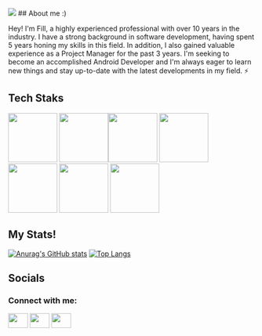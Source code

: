 <div display="flex" justify-content="center"><img src="https://media.discordapp.net/attachments/966328547037835367/1066866129185816636/gitBackground.jpg"</div>
## About me :)

Hey! I'm Fill, a highly experienced professional with over 10 years in the industry. I have a strong background in software development, having spent 5 years honing my skills in this field. In addition, I also gained valuable experience as a Project Manager for the past 3 years. I'm seeking to become an accomplished Android Developer and I'm always eager to learn new things and stay up-to-date with the latest developments in my field. ⚡

## Tech Staks
<div>
<img src="https://cdn.jsdelivr.net/gh/devicons/devicon/icons/kotlin/kotlin-original.svg" height="100" width="100"/> 
<img src="https://cdn.jsdelivr.net/gh/devicons/devicon/icons/java/java-original.svg" height="100" width="100"/><img src="https://cdn.jsdelivr.net/gh/devicons/devicon/icons/csharp/csharp-original.svg" height="100" width="100"/> <img src="https://cdn.jsdelivr.net/gh/devicons/devicon/icons/html5/html5-original.svg" height="100" width="100"/> <img src="https://cdn.jsdelivr.net/gh/devicons/devicon/icons/css3/css3-original.svg" height="100" width="100"/> 
<img src="https://cdn.jsdelivr.net/gh/devicons/devicon/icons/javascript/javascript-original.svg" height="100" width="100"/> <img src="https://cdn.jsdelivr.net/gh/devicons/devicon/icons/microsoftsqlserver/microsoftsqlserver-plain.svg" height="100" width="100"/>
</div>

## My Stats!

[![Anurag's GitHub stats](https://github-readme-stats.vercel.app/api?username=westrix72&count_private=true&show_icons=true&theme=dracula)](https://github.com/anuraghazra/github-readme-stats) [![Top Langs](https://github-readme-stats.vercel.app/api/top-langs/?username=westrix72&layout=compact&theme=dracula)](https://github.com/anuraghazra/github-readme-stats)

## Socials
<h3 align="left">Connect with me:</h3>
<p align="left">
<a href="https://twitter.com/fill_rebello" target="blank"><img align="center" src="https://cdn.jsdelivr.net/npm/simple-icons@3.0.1/icons/twitter.svg" alt="" height="30" width="40" /></a>
<a href="https://www.linkedin.com/in/lfeliperebello/" target="blank"><img align="center" src="https://cdn.jsdelivr.net/npm/simple-icons@3.0.1/icons/linkedin.svg" alt="" height="30" width="40" /></a>
<a href="https://www.instagram.com/lfelipe.r/" target="blank"><img align="center" src="https://cdn.jsdelivr.net/npm/simple-icons@3.0.1/icons/instagram.svg" alt="" height="30" width="40" /></a>
</p>

<!--
**westrix72/westrix72** is a ✨ _special_ ✨ repository because its `README.md` (this file) appears on your GitHub profile.

Here are some ideas to get you started:

- 🔭 I’m currently working on ...
- 🌱 I’m currently learning ...
- 👯 I’m looking to collaborate on ...
- 🤔 I’m looking for help with ...
- 💬 Ask me about ...
- 📫 How to reach me: ...
- 😄 Pronouns: ...
- ⚡ Fun fact: ...
-->
